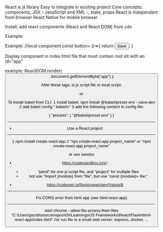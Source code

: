 React  is js library
  Easy to integrate in existing project
  Core concepts: components, JSX - JavaScript and XML -, state, props
  React is independant from browser
  React Native for mobile browser

Install:
add react components (React and React DOM) from cdn

Example:

<script "https://cdnjs.cloudflare.com/ajax/libs/react/16.7.0-alpha.2/umd/react.development.js" crossorigin></script>
<script src="https://cdnjs.cloudflare.com/ajax/libs/react-dom/16.7.0-alpha.2/umd/react-dom.production.min.js" crossorigin></script>
<script src="https://unpkg.com/babel-standalone@6/babel.min.js"></script>


Example:
  //local component
  const button= ()=>{
    return <button>Save</button>;
  }

Display component in index.html file that must contain root elt with an id="app" 

example:
  ReactDOM.render(
    <button/>, document.getElementById("app")
  );

After these tags, is js script file or local script:

  <script src="app.js"></script>
  or 
  <script>
    //My app
  </script> 

To install babel from CLI:
1 install babel: npm install @babel/preset-env --save-dev 
2 add babel config ".babelrc"
3 add the following content to config file:

  {
      "presets": [
          "@babel/preset-env"
      ]
  }

*************************************************************
* Use a React project 
*************************************************************
 1 npm install create-react-app 
 2 "npx create-react-app project_name" or "npm create-react-app project_name" 
 
or use sandox
 - https://codesandbox.io/s/:
    - "pend" for one js script file, and "project" for multiple files
    - not use "import {module} from "file", but use "const {module}= file;"

 - https://codepen.io/flaviocopes/pen/VqeaxB 

 **************************************************
Fix CORS error from html app (see html-react-app)
**************************************************
start chrome  --allow-file-access-from-files "C:\Users\jacob\source\repos\ISI\Learnings\JS Frameworks\React\Flavio\html-react-app\index.html"
//or run file in a small web server: 
express, docker, ...
